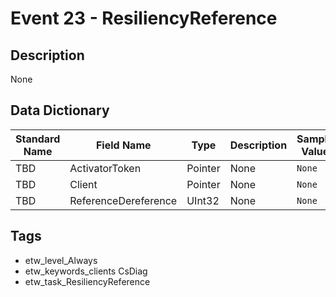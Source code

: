 # Event 23 - ResiliencyReference

## Description
None

## Data Dictionary
|Standard Name|Field Name|Type|Description|Sample Value|
|---|---|---|---|---|
|TBD|ActivatorToken|Pointer|None|`None`|
|TBD|Client|Pointer|None|`None`|
|TBD|ReferenceDereference|UInt32|None|`None`|

## Tags
* etw_level_Always
* etw_keywords_clients CsDiag
* etw_task_ResiliencyReference